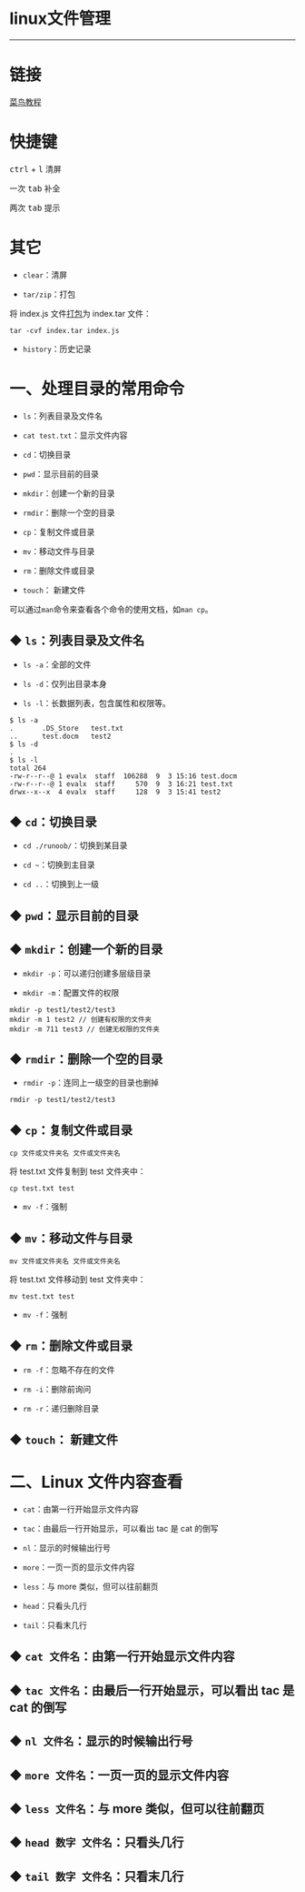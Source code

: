 #  linux文件管理

---

# 链接

[菜鸟教程](https://www.runoob.com/linux/linux-file-content-manage.html)

# 快捷键

<kbd>ctrl</kbd> + <kbd>l</kbd> 清屏

一次 <kbd>tab</kbd> 补全

两次 <kbd>tab</kbd> 提示

# 其它

- `clear`：清屏

- `tar/zip`：打包

将 index.js 文件[打包](https://www.cnblogs.com/lee0oo0/p/3251170.html)为 index.tar 文件：

```
tar -cvf index.tar index.js
```

- `history`：历史记录

# 一、处理目录的常用命令

- `ls`：列表目录及文件名

- `cat test.txt`：显示文件内容

- `cd`：切换目录

- `pwd`：显示目前的目录

- `mkdir`：创建一个新的目录

- `rmdir`：删除一个空的目录

- `cp`：复制文件或目录

- `mv`：移动文件与目录

- `rm`：删除文件或目录

- `touch`： 新建文件

可以通过`man`命令来查看各个命令的使用文档，如`man cp`。

## ◆ `ls`：列表目录及文件名

- `ls -a`：全部的文件

- `ls -d`：仅列出目录本身

- `ls -l`：长数据列表，包含属性和权限等。

```
$ ls -a
.		.DS_Store	test.txt
..		test.docm	test2
$ ls -d
.
$ ls -l
total 264
-rw-r--r--@ 1 evalx  staff  106288  9  3 15:16 test.docm
-rw-r--r--@ 1 evalx  staff     570  9  3 16:21 test.txt
drwx--x--x  4 evalx  staff     128  9  3 15:41 test2
```

## ◆ `cd`：切换目录

- `cd ./runoob/`：切换到某目录

- `cd ~`：切换到主目录

- `cd ..`：切换到上一级

## ◆ `pwd`：显示目前的目录

## ◆ `mkdir`：创建一个新的目录

- `mkdir -p`：可以递归创建多层级目录

- `mkdir -m`：配置文件的权限

```
mkdir -p test1/test2/test3
mkdir -m 1 test2 // 创建有权限的文件夹
mkdir -m 711 test3 // 创建无权限的文件夹

```

## ◆ `rmdir`：删除一个空的目录

- `rmdir -p`：连同上一级空的目录也删掉

```
rmdir -p test1/test2/test3
```

## ◆ `cp`：复制文件或目录

```
cp 文件或文件夹名 文件或文件夹名
```

将 test.txt 文件复制到 test 文件夹中：

```
cp test.txt test
```

- `mv -f`：强制

## ◆ `mv`：移动文件与目录

```
mv 文件或文件夹名 文件或文件夹名
```

将 test.txt 文件移动到 test 文件夹中：

```
mv test.txt test
```

- `mv -f`：强制

## ◆ `rm`：删除文件或目录

- `rm -f`：忽略不存在的文件

- `rm -i`：删除前询问

- `rm -r`：递归删除目录

## ◆ `touch`： 新建文件

# 二、Linux 文件内容查看

- `cat`：由第一行开始显示文件内容

- `tac`：由最后一行开始显示，可以看出 tac 是 cat 的倒写

- `nl`：显示的时候输出行号

- `more`：一页一页的显示文件内容

- `less`：与 more 类似，但可以往前翻页

- `head`：只看头几行

- `tail`：只看末几行

## ◆ `cat 文件名`：由第一行开始显示文件内容

## ◆ `tac 文件名`：由最后一行开始显示，可以看出 tac 是 cat 的倒写

## ◆ `nl 文件名`：显示的时候输出行号

## ◆ `more 文件名`：一页一页的显示文件内容

## ◆ `less 文件名`：与 more 类似，但可以往前翻页

## ◆ `head 数字 文件名`：只看头几行

## ◆ `tail 数字 文件名`：只看末几行
